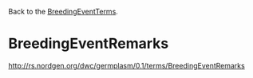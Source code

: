 Back to the [BreedingEventTerms](BreedingEventTerms.md).

# BreedingEventRemarks #

http://rs.nordgen.org/dwc/germplasm/0.1/terms/BreedingEventRemarks